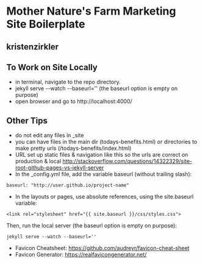 # Mother Nature's Farm Marketing Site Boilerplate
## kristenzirkler

## To Work on Site Locally

* in terminal, navigate to the repo directory.
* jekyll serve --watch --baseurl='' (the baseurl option is empty on purpose)
* open browser and go to http://localhost:4000/

## Other Tips

* do not edit any files in _site
* you can have files in the main dir (todays-benefits.html) or directories to make pretty urls (/todays-benefits/index.html)
* URL set up static files & navigation like this so the urls are correct on production & local
http://stackoverflow.com/questions/14322329/site-root-github-pages-vs-jekyll-server
 * In the _config.yml file, add the variable baseurl (without trailing slash): 

 `baseurl: "http://user.github.io/project-name"`

 * In the layouts or pages, use absolute references, using the site.baseurl variable:

 `<link rel="stylesheet" href="{{ site.baseurl }}/css/styles.css">`
 
 Then, run the local server (the baseurl option is empty on purpose): 

 `jekyll serve --watch --baseurl=''`

* Favicon Cheatsheet: https://github.com/audreyr/favicon-cheat-sheet
* Favicon Generator: https://realfavicongenerator.net/